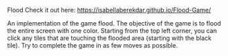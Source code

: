 Flood
Check it out here:
https://isabellaberekdar.github.io/Flood-Game/

An implementation of the game flood. The objective of the game is to flood the entire screen 
with one color. Starting from the top left corner, you can click any tiles that are touching
the flooded area (starting with the black tile). Try to complete the game in as few moves as 
possible.


